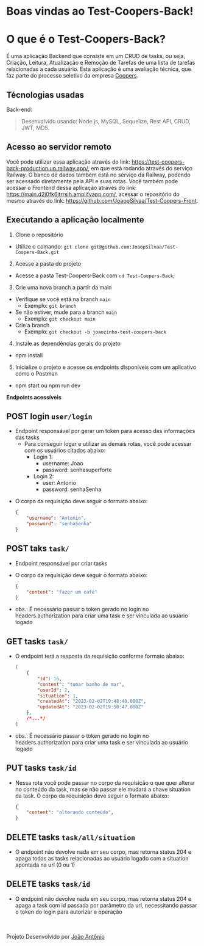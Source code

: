 # Boas vindas ao Test-Coopers-Back!

# O que é o Test-Coopers-Back?

É uma aplicação Backend que consiste em um CRUD de tasks, ou seja, Criação, Leitura, Atualização e Remoção de Tarefas de uma lista de tarefas relacionadas a cada usuário. Esta aplicação é uma avaliação técnica, que faz parte do processo seletivo da empresa [Coopers](https://www.linkedin.com/company/coopers-digital-production/).

## Técnologias usadas
Back-end:
> Desenvolvido usando: Node.js, MySQL, Sequelize, Rest API, CRUD, JWT, MD5.

## Acesso ao servidor remoto

Você pode utilizar essa aplicação através do link: https://test-coopers-back-production.up.railway.app/, em que está rodando através do serviço Railway. O banco de dados também está no serviço da Railway, podendo ser acessado diretamente pela API e suas rotas.
Você também pode acessar o Frontend dessa aplicação através do link: https://main.d2j0fk6itrrsih.amplifyapp.com/, acessar o repositório do mesmo através do link: https://github.com/JoaopSilvaa/Test-Coopers-Front.

## Executando a aplicação localmente

1. Clone o repositório
- Utilize o comando: `git clone git@github.com:JoaopSilvaa/Test-Coopers-Back.git`<br />
2. Acesse a pasta do projeto
- Acesse a pasta Test-Coopers-Back com `cd Test-Coopers-Back`;<br />
3. Crie uma nova branch a partir da main
- Verifique se você está na branch `main`
  * Exemplo: `git branch`
- Se não estiver, mude para a branch `main`
  * Exemplo: `git checkout main`
- Crie a branch
  * Exemplo: `git checkout -b joaozinho-test-coopers-back`<br />
4. Instale as dependências gerais do projeto 
- npm install <br />
5. Inicialize o projeto e acesse os endpoints disponíveis com um aplicativo como o Postman
- npm start ou npm run dev

<strong> Endpoints acessíveis</strong><br />

## POST login `user/login`
* Endpoint responsável por gerar um token para acesso das informações das tasks
  - Para conseguir logar e utilizar as demais rotas, você pode acessar com os usuários citados abaixo:
    * Login 1:
      - username: Joao
      - password: senhasuperforte
    * Login 2:
      - user: Antonio
      - password: senhaSenha
- O corpo da requisição deve seguir o formato abaixo:
    ```json
    {
        "username": "Antonio",
        "password": "senhaSenha"
    }
    ```

## POST taks `task/`
* Endpoint responsável por criar tasks
- O corpo da requisição deve seguir o formato abaixo:
    ```json
    {
        "content": "fazer um café"
    }
    ```
* obs.: É necessário passar o token gerado no login no headers.authorization para criar uma task e ser vinculada ao usuário logado

## GET tasks `task/`
- O endpoint terá a resposta da requisição conforme formato abaixo:
    ```json
    [
        {
            "id": 16,
            "content": "tomar banho de mar",
            "userId": 2,
            "situation": 1,
            "createdAt": "2023-02-02T19:48:40.000Z",
            "updatedAt": "2023-02-02T19:50:47.000Z"
        },
        /*...*/
    ]
    ```
* obs.: É necessário passar o token gerado no login no headers.authorization para criar uma task e ser vinculada ao usuário logado

## PUT tasks `task/id`
- Nessa rota você pode passar no corpo da requisição o que quer alterar no conteúdo da task, mas se não passar ele mudará a chave situation da task.
O corpo da requisição deve seguir o formato abaixo:

    ```json
    {
        "content": "alterando conteúdo",
    }
    ```

## DELETE tasks `task/all/situation`
- O endpoint não devolve nada em seu corpo, mas retorna status 204 e apaga todas as tasks relacionadas ao usuário logado com a situation apontada na url (0 ou 1)

## DELETE tasks `task/id`
- O endpoint não devolve nada em seu corpo, mas retorna status 204 e apaga a task com id passada por parâmetro da url, necessitando passar o token do login para autorizar a operação

  
<br /><br />
Projeto Desenvolvido por [João Antônio](https://github.com/JoaopSilvaa)
